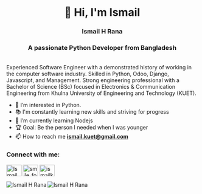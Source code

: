 <h1 align="center">👋 Hi, I'm Ismail</h1>
<h3 align="center">Ismail H Rana</h3>
<h3 align="center">A passionate Python Developer from Bangladesh</h3>
<br />
Experienced Software Engineer with a demonstrated history of working in the computer software industry. Skilled in Python, Odoo, Django, Javascript, and Management. Strong engineering professional with a Bachelor of Science (BSc) focused in Electronics & Communication Engineering from Khulna University of Engineering and Technology (KUET).

<br />

- 👀 I’m interested in Python.
- 📚 I'm constantly learning new skills and striving for progress
- 🌱 I’m currently learning Nodejs
- 🏆 Goal: Be the person I needed when I was younger
- 📫 How to reach me **ismail.kuet@gmail.com**


<h3 align="left">Connect with me:</h3>
<p>
  <a href="https://linkedin.com/in/ismailkuet" target="blank"><img align="left" src="https://raw.githubusercontent.com/rahuldkjain/github-profile-readme-generator/master/src/images/icons/Social/linked-in-alt.svg" alt="Ismail H Rana | LinkedIn" height="30" width="40" /></a>
  <a href="https://www.codechef.com/users/smile_forever" target="blank"><img align="center" src="https://cdn.jsdelivr.net/npm/simple-icons@3.1.0/icons/codechef.svg" alt="smile_forever" height="30" width="40" /></a>
  <a href="https://www.hackerrank.com/ismailkuet" target="blank"><img align="center" src="https://cdn.jsdelivr.net/npm/simple-icons@3.0.1/icons/hackerrank.svg" alt="ismailkuet" height="30" width="40" /></a>
<!--    <a href="https://twitter.com/ismailkuet" target="blank"><img align="left" src="https://raw.githubusercontent.com/rahuldkjain/github-profile-readme-generator/master/src/images/icons/Social/twitter.svg" alt="Ismail H Rana | Twitter" height="30" width="40" /></a> -->
</p>
<p><img align="left" src="https://github-readme-stats.vercel.app/api/top-langs?username=ismail-h-rana&show_icons=true&locale=en" alt="Ismail H Rana" /> &nbsp; <img align="left" src="https://github-readme-stats.vercel.app/api?username=ismail-h-rana&show_icons=true&locale=en" alt="Ismail H Rana" /></p>
